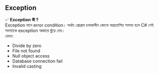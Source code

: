 ## Exception 

✅ <b> Exception কী ? </b> <br> 
Exception মানে error condition। অর্থাৎ প্রোগ্রাম চলাকালীন কোনো অপ্রত্যাশিত সমস্যা হলে C# সেই সমস্যাকে exception আকারে ছুঁড়ে দেয়। <br> 
যেমন:
 * Divide by zero
 * File not found
 * Null object access
 * Database connection fail
 * Invalid casting



